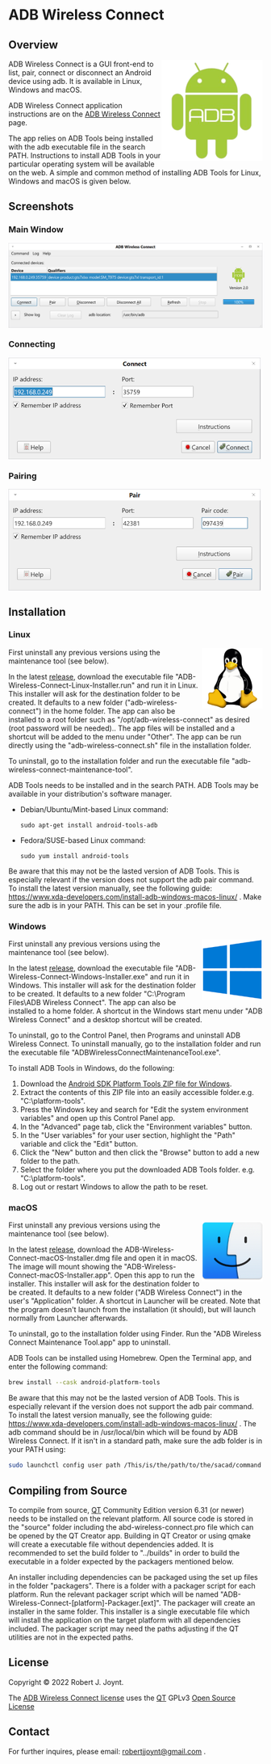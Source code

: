 # ADB Wireless Connect

## Overview

<img align="right" src="./images/ADB Wireless Connect.png" alt="ADB Wireless Connect" style="zoom:100%;" />ADB Wireless Connect is a GUI front-end to list, pair, connect or disconnect an Android device using adb. It is available in Linux, Windows and macOS. 

ADB Wireless Connect application instructions are on the <a href="https://github.com/Jalopy-Tech/ADB-Wireless-Connect/blob/main/ADB-Wireless-Connect.md">ADB Wireless Connect</a> page.

The app relies on ADB Tools being installed with the adb executable file in the search PATH. Instructions to install ADB Tools in your particular operating system will be available on the web. A simple and common method of installing ADB Tools for Linux, Windows and macOS is given below.

## Screenshots

### Main Window

<img align="center"  src="./images/Screenshot-Main-Window.png" alt="Screenshot-Main-Window"  />

### Connecting
<img align="center"  src="./images/Screenshot-Connect.png" alt="Screenshot-Connect"  />

### Pairing
<img align="center"  src="./images/Screenshot-Pair.png" alt="Screenshot-Pair"  />

## Installation

### Linux

<img align="right" src="./images/Linux.png" alt="Linux"  />First uninstall any previous versions using the maintenance tool (see below).

In the latest <a href="https://github.com/Jalopy-Tech/ADB-Wireless-Connect/releases">release</a>, download the executable file "ADB-Wireless-Connect-Linux-Installer.run" and run it in Linux. This installer will ask for the destination folder to be created. It defaults to a new folder ("adb-wireless-connect") in the home folder. The app can also be installed to a root folder such as "/opt/adb-wireless-connect" as desired (root password will be needed).. The app files will be installed and a shortcut will be added to the menu under "Other". The app can be run directly using the "adb-wireless-connect.sh" file in the installation folder.

To uninstall, go to the installation folder and run the executable file "adb-wireless-connect-maintenance-tool".

ADB Tools needs to be installed and in the search PATH. ADB Tools may be available in your distribution's software manager.

- Debian/Ubuntu/Mint-based Linux command:

  ```
  sudo apt-get install android-tools-adb
  ```

- Fedora/SUSE-based Linux command:

  ```
  sudo yum install android-tools
  ```

Be aware that this may not be the lasted version of ADB Tools. This is especially relevant if the version does not support the adb pair command. To install the latest version manually, see the following guide: https://www.xda-developers.com/install-adb-windows-macos-linux/ . Make sure the adb is in your PATH. This can be set in your .profile file.

###  Windows

<img align="right"  src="./images/Windows.png" alt="Windows"  />First uninstall any previous versions using the maintenance tool (see below).

In the latest <a href="https://github.com/Jalopy-Tech/ADB-Wireless-Connect/releases">release</a>, download the executable file "ADB-Wireless-Connect-Windows-Installer.exe" and run it in Windows. This installer will ask for the destination folder to be created. It defaults to a new folder "C:\Program Files\ADB Wireless Connect". The app can also be installed to a home folder. A shortcut in the Windows start menu under "ADB Wireless Connect" and a desktop shortcut will be created.

To uninstall, go to the Control Panel, then Programs and uninstall ADB Wireless Connect. To uninstall manually, go to the installation folder and run the executable file "ADBWirelessConnectMaintenanceTool.exe".

To install ADB Tools in Windows, do the following:

1. Download the [Android SDK Platform Tools ZIP file for Windows](https://dl.google.com/android/repository/platform-tools-latest-windows.zip).
2. Extract the contents of this ZIP file into an easily accessible folder.e.g. "C:\platform-tools".
3. Press the Windows key and search for "Edit the system environment variables" and open up this Control Panel app.
4. In the "Advanced" page tab, click the "Environment variables" button.
5. In the "User variables" for your user section, highlight the "Path" variable and click the "Edit" button.
6. Click the "New" button and then click the "Browse" button to add a new folder to the path.
7. Select the folder where you put the downloaded ADB Tools folder. e.g. "C:\platform-tools".
8. Log out or restart Windows to allow the path to be reset.

### macOS

<img align="right" src="./images/macOS.png" alt="macOS"  />First uninstall any previous versions using the maintenance tool (see below).

In the latest <a href="https://github.com/Jalopy-Tech/ADB-Wireless-Connect/releases">release</a>, download the ADB-Wireless-Connect-macOS-Installer.dmg file and open it in macOS. The image will mount showing the "ADB-Wireless-Connect-macOS-Installer.app". Open this app to run the installer. This installer will ask for the destination folder to be created. It defaults to a new folder ("ADB Wireless Connect") in the user's "Application" folder. A shortcut in Launcher will be created. Note that the program doesn't launch from the installation (it should), but will launch normally from Launcher afterwards.

To uninstall, go to the installation folder using Finder. Run the "ADB Wireless Connect Maintenance Tool.app" app to uninstall.

ADB Tools can be installed using  Homebrew. Open the Terminal app, and enter the following command:

```bash
brew install --cask android-platform-tools
```

Be aware that this may not be the lasted version of ADB Tools. This is especially relevant if the version does not support the adb pair command. To install the latest version manually, see the following guide: https://www.xda-developers.com/install-adb-windows-macos-linux/ . The adb command should be in /usr/local/bin which will be found by ADB Wireless Connect. If it isn't in a standard path, make sure the adb folder is in your PATH using:

```bash
sudo launchctl config user path /This/is/the/path/to/the/sacad/command
```

## Compiling from Source

To compile from source, <a href="https://www.qt.io/">QT</a> Community Edition version 6.31 (or newer) needs to be installed on the relevant platform. All source code is stored in the "source" folder including the abd-wireless-connect.pro file which can be opened by the QT Creator app. Building in QT Creator or using qmake will create a executable file without dependencies added. It is recommended to set the build folder to "../builds" in order to build the executable in a folder expected by the packagers mentioned below.

An installer including dependencies can be packaged using the set up files in the folder "packagers". There is a folder with a packager script for each platform. Run the relevant packager script which will be named "ADB-Wireless-Connect-[platform]-Packager.[ext]". The packager will create an installer in the same folder. This installer is a single executable file which will install the application on the target platform with all dependencies included. The packager script may need the paths adjusting if the QT utilities are not in the expected paths.

## License

Copyright &copy; 2022 Robert J. Joynt.

The <a href="https://github.com/Jalopy-Tech/ADB-Wireless-Connect/blob/master/LICENSE.md">ADB Wireless Connect license</a> uses the <a href="https://www.qt.io/">QT</a> GPLv3 <a href="https://doc.qt.io/qt-6/gpl.html">Open Source License</a>

## Contact

For further inquires, please email: robertjjoynt@gmail.com .











